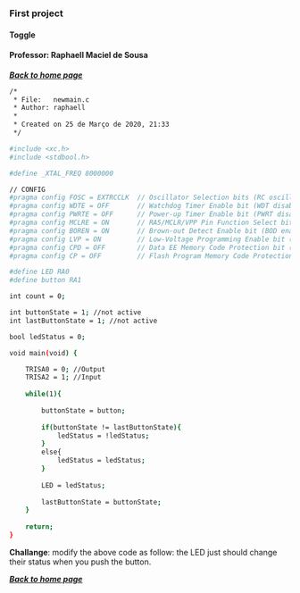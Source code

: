 ### First project

#### Toggle

#### Professor: Raphaell Maciel de Sousa


**[*Back to home page*](https://github.com/raphaellmsousa/microcontrollers)**  

```sh
/*
 * File:   newmain.c
 * Author: raphaell
 *
 * Created on 25 de Março de 2020, 21:33
 */

#include <xc.h>
#include <stdbool.h> 

#define _XTAL_FREQ 8000000

// CONFIG
#pragma config FOSC = EXTRCCLK  // Oscillator Selection bits (RC oscillator: CLKOUT function on RA6/OSC2/CLKOUT pin, Resistor and Capacitor on RA7/OSC1/CLKIN)
#pragma config WDTE = OFF       // Watchdog Timer Enable bit (WDT disabled)
#pragma config PWRTE = OFF      // Power-up Timer Enable bit (PWRT disabled)
#pragma config MCLRE = ON       // RA5/MCLR/VPP Pin Function Select bit (RA5/MCLR/VPP pin function is MCLR)
#pragma config BOREN = ON       // Brown-out Detect Enable bit (BOD enabled)
#pragma config LVP = ON         // Low-Voltage Programming Enable bit (RB4/PGM pin has PGM function, low-voltage programming enabled)
#pragma config CPD = OFF        // Data EE Memory Code Protection bit (Data memory code protection off)
#pragma config CP = OFF         // Flash Program Memory Code Protection bit (Code protection off)

#define LED RA0
#define button RA1 

int count = 0;

int buttonState = 1; //not active
int lastButtonState = 1; //not active

bool ledStatus = 0;

void main(void) {

    TRISA0 = 0; //Output
    TRISA2 = 1; //Input   
    
    while(1){    
        
        buttonState = button;
        
        if(buttonState != lastButtonState){  
            ledStatus = !ledStatus;
        }
        else{
            ledStatus = ledStatus;
        }
        
        LED = ledStatus;
       
        lastButtonState = buttonState;
    }
    
    return;
}

```

**Challange**: modify the above code as follow: the LED just should change their status when you push the button.

**[*Back to home page*](https://github.com/raphaellmsousa/microcontrollers)**  

